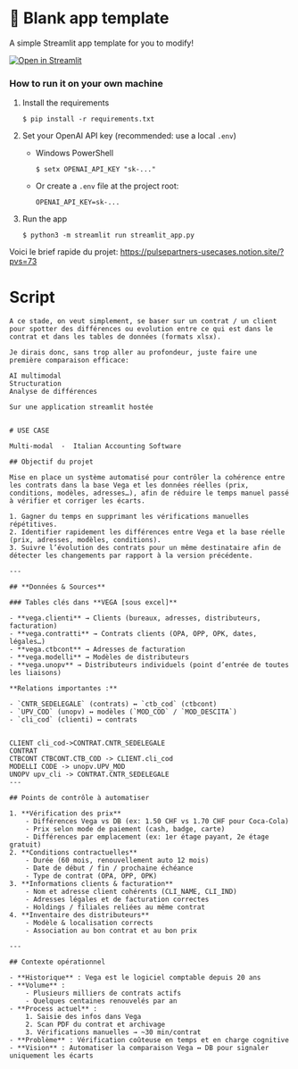 # 🎈 Blank app template

A simple Streamlit app template for you to modify!

[![Open in Streamlit](https://static.streamlit.io/badges/streamlit_badge_black_white.svg)](https://blank-app-template.streamlit.app/)

### How to run it on your own machine

1. Install the requirements

   ```
   $ pip install -r requirements.txt
   ```

2. Set your OpenAI API key (recommended: use a local `.env`)

   - Windows PowerShell
     ```
     $ setx OPENAI_API_KEY "sk-..."
     ```
   - Or create a `.env` file at the project root:
     ```
     OPENAI_API_KEY=sk-...
     ```

3. Run the app

   ```
   $ python3 -m streamlit run streamlit_app.py
   ```

Voici le brief rapide du projet:
https://pulsepartners-usecases.notion.site/?pvs=73


# Script 


```
A ce stade, on veut simplement, se baser sur un contrat / un client pour spotter des différences ou evolution entre ce qui est dans le contrat et dans les tables de données (formats xlsx).

Je dirais donc, sans trop aller au profondeur, juste faire une première comparaison efficace:

AI multimodal
Structuration
Analyse de différences

Sur une application streamlit hostée


# USE CASE

Multi-modal  -  Italian Accounting Software

## Objectif du projet

Mise en place un système automatisé pour contrôler la cohérence entre les contrats dans la base Vega et les données réelles (prix, conditions, modèles, adresses…), afin de réduire le temps manuel passé à vérifier et corriger les écarts.

1. Gagner du temps en supprimant les vérifications manuelles répétitives.
2. Identifier rapidement les différences entre Vega et la base réelle (prix, adresses, modèles, conditions).
3. Suivre l’évolution des contrats pour un même destinataire afin de détecter les changements par rapport à la version précédente.

---

## **Données & Sources**

### Tables clés dans **VEGA [sous excel]**

- **vega.clienti** → Clients (bureaux, adresses, distributeurs, facturation)
- **vega.contratti** → Contrats clients (OPA, OPP, OPK, dates, légales…)
- **vega.ctbcont** → Adresses de facturation
- **vega.modelli** → Modèles de distributeurs
- **vega.unopv** → Distributeurs individuels (point d’entrée de toutes les liaisons)

**Relations importantes :**

- `CNTR_SEDELEGALE` (contrats) ↔ `ctb_cod` (ctbcont)
- `UPV_COD` (unopv) ↔ modèles (`MOD_COD` / `MOD_DESCITA`)
- `cli_cod` (clienti) ↔ contrats


CLIENT cli_cod->CONTRAT.CNTR_SEDELEGALE
CONTRAT
CTBCONT CTBCONT.CTB_COD -> CLIENT.cli_cod
MODELLI CODE -> unopv.UPV_MOD
UNOPV upv_cli -> CONTRAT.CNTR_SEDELEGALE
---

## Points de contrôle à automatiser

1. **Vérification des prix**
    - Différences Vega vs DB (ex: 1.50 CHF vs 1.70 CHF pour Coca-Cola)
    - Prix selon mode de paiement (cash, badge, carte)
    - Différences par emplacement (ex: 1er étage payant, 2e étage gratuit)
2. **Conditions contractuelles**
    - Durée (60 mois, renouvellement auto 12 mois)
    - Date de début / fin / prochaine échéance
    - Type de contrat (OPA, OPP, OPK)
3. **Informations clients & facturation**
    - Nom et adresse client cohérents (CLI_NAME, CLI_IND)
    - Adresses légales et de facturation correctes
    - Holdings / filiales reliées au même contrat
4. **Inventaire des distributeurs**
    - Modèle & localisation corrects
    - Association au bon contrat et au bon prix

---

## Contexte opérationnel

- **Historique** : Vega est le logiciel comptable depuis 20 ans
- **Volume** :
    - Plusieurs milliers de contrats actifs
    - Quelques centaines renouvelés par an
- **Process actuel** :
    1. Saisie des infos dans Vega
    2. Scan PDF du contrat et archivage
    3. Vérifications manuelles → ~30 min/contrat
- **Problème** : Vérification coûteuse en temps et en charge cognitive
- **Vision** : Automatiser la comparaison Vega ↔ DB pour signaler uniquement les écarts
